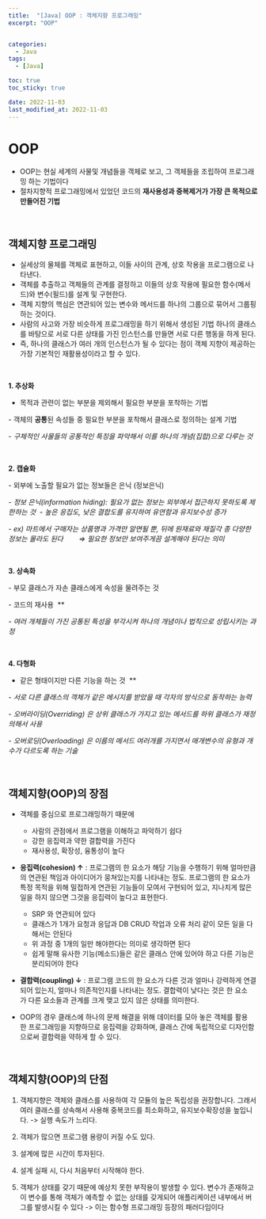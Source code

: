 ```yaml
---
title:  "[Java] OOP : 객체지향 프로그래밍" 
excerpt: "OOP"


categories:
  - Java
tags:
  - [Java]

toc: true
toc_sticky: true

date: 2022-11-03
last_modified_at: 2022-11-03
---
```


# OOP
- OOP는 현실 세계의 사물및 개념들을 객체로 보고, 그 객체들을 조립하여 프로그래밍 하는 기법이다
- 절차지향적 프로그래밍에서 있었던 코드의 **재사용성과 중복제거가 가장 큰 목적으로 만들어진 기법**

<br>

## 객체지향 프로그래밍
- 실세상의 물체를 객체로 표현하고, 이들 사이의 관계, 상호 작용을 프로그램으로 나타낸다.
- 객체를 추출하고 객체들의 관계를 결정하고 이들의 상호 작용에 필요한 함수(메서드)와 변수(필드)를 설계 및 구현한다.
- 객체 지향의 핵심은 연관되어 있는 변수와 메서드를 하나의 그룹으로 묶어서 그룹핑하는 것이다.
- 사람의 사고와 가장 비슷하게 프로그래밍을 하기 위해서 생성된 기법 하나의 클래스를 바탕으로 서로 다른 상태를 가진 인스턴스를 만들면 서로 다른 행동을 하게 된다.
- 즉, 하나의 클래스가 여러 개의 인스턴스가 될 수 있다는 점이 객체 지향이 제공하는 가장 기본적인 재활용성이라고 할 수 있다.

<br>

**1. 추상화**  

- 목적과 관련이 없는 부분을 제외해서 필요한 부분을 포착하는 기법  

- 객체의 **공통**된 속성들 중 필요한 부분을 포착해서 클래스로 정의하는 설계 기법 

- *구체적인 사물들의 공통적인 특징을 파악해서 이를 하나의 개념(집합)으로 다루는 것*

<br>

**2. 캡슐화**  

- 외부에 노출할 필요가 없는 정보들은 은닉 (정보은닉)  

- *정보 은닉(information hiding): 필요가 없는 정보는 외부에서 접근하지 못하도록 제한하는 것  - 높은 응집도, 낮은 결합도를 유지하여 유연함과 유지보수성 증가* 

 *- ex) 마트에서 구매자는 상품명과 가격만 알면될 뿐, 뒤에 원재료와 재질각 종 다양한 정보는 몰라도 된다        ⇒ 필요한 정보만 보여주게끔 설계해야 된다는 의미*

<br>

**3. 상속화**  

- 부모 클래스가 자손 클래스에게 속성을 물려주는 것  

- 코드의 재사용  **

*- 여러 개체들이 가진 공통된 특성을 부각시켜 하나의 개념이나 법칙으로 성립시키는 과정*

<br>

**4. 다형화**  

- 같은 형태이지만 다른 기능을 하는 것  **

*- 서로 다른 클래스의 객체가 같은 메시지를 받았을 때 각자의 방식으로 동작하는 능력*  

*- 오버라이딩(Overriding) 은 상위 클래스가 가지고 있는 메서드를 하위 클래스가 재정의해서 사용* 

*- 오버로딩(Overloading) 은 이름의 메서드 여러개를 가지면서 매개변수의 유형과 개수가 다르도록 하는 기술*

<br>

## 객체지향(OOP)의 장점
- 객체를 중심으로 프로그래밍하기 때문에
    - 사람의 관점에서 프로그램을 이해하고 파악하기 쉽다
    - 강한 응집력과 약한 결합력을 가진다
    - 재사용성, 확장성, 융통성이 높다

- **응집력(cohesion) ↑** : 프로그램의 한 요소가 해당 기능을 수행하기 위해 얼마만큼의 연관된 책임과 아이디어가 뭉쳐있는지를 나타내는 정도. 프로그램의 한 요소가 특정 목적을 위해 밀접하게 연관된 기능들이 모여서 구현되어 있고, 지나치게 많은 일을 하지 않으면 그것을 응집력이 높다고 표현한다.
    - SRP 와 연관되어 있다
    - 클래스가 1개가 요청과 응답과 DB CRUD 작업과 오류 처리 같이 모든 일을 다 해서는 안된다
    - 위 과정 중 1개의 일만 해야한다는 의미로 생각하면 된다
    - 쉽게 말해 유사한 기능(메소드)들은 같은 클래스 안에 있어야 하고 다른 기능은 분리되어야 한다

- **결합력(coupling) ↓** : 프로그램 코드의 한 요소가 다른 것과 얼마나 강력하게 연결되어 있는지, 얼마나 의존적인지를 나타내는 정도. 결합력이 낮다는 것은 한 요소가 다른 요소들과 관계를 크게 맺고 있지 않은 상태를 의미한다.
- OOP의 경우 클래스에 하나의 문제 해결을 위해 데이터를 모아 놓은 객체를 활용한 프로그래밍을 지향하므로 응집력을 강화하며,  클래스 간에 독립적으로 디자인함으로써 결합력을 약하게 할 수 있다.

<br>

## 객체지향(OOP)의 단점
1. 객체지향은 객체와 클래스를 사용하여 각 모듈의 높은 독립성을 권장합니다. 그래서 여러 클래스를 상속해서 사용해 중복코드를 최소화하고, 유지보수확장성을 높입니다. -> 실행 속도가 느리다.

2. 객체가 많으면 프로그램 용량이 커질 수도 있다.

3. 설계에 많은 시간이 투자된다.

4. 설계 실패 시, 다시 처음부터 시작해야 한다.

5. 객체가 상태를 갖기 때문에 예상치 못한 부작용이 발생할 수 있다. 변수가 존재하고 이 변수를 통해 객체가 예측할 수 없는 상태를 갖게되어 애플리케이션 내부에서 버그를 발생시킬 수 있다 -> 이는 함수형 프로그래밍 등장의 패러다임이다